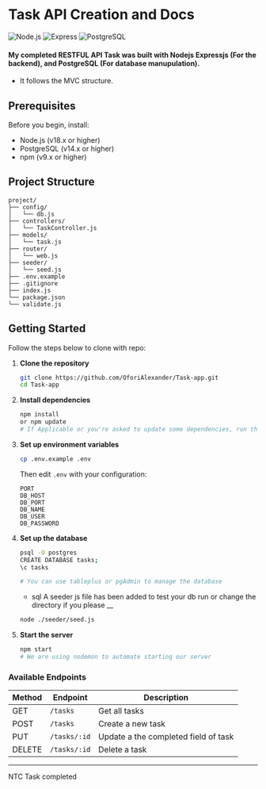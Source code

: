# Task API Creation and Docs

![Node.js](https://img.shields.io/badge/Node.js-v18.x-green.svg)
![Express](https://img.shields.io/badge/Express-v4.x-blue.svg)
![PostgreSQL](https://img.shields.io/badge/PostgreSQL-v14.x-blue.svg)

#### My completed RESTFUL API Task was built with Nodejs Expressjs (For the backend), and PostgreSQL (For database manupulation).
- It follows the MVC structure.

## Prerequisites

Before you begin, install:

- Node.js (v18.x or higher)
- PostgreSQL (v14.x or higher)
- npm (v9.x or higher)

## Project Structure

```
project/
├── config/
│   └── db.js         
├── controllers/
│   └── TaskController.js
├── models/
│   └── task.js
├── router/
│   └── web.js
├── seeder/
│   └── seed.js
├── .env.example      
├── .gitignore
├── index.js           
└── package.json
└── validate.js
```

## Getting Started

Follow the steps below to clone with repo:

1. **Clone the repository**
   ```bash
   git clone https://github.com/OforiAlexander/Task-app.git
   cd Task-app
   ```

2. **Install dependencies**
   ```bash
   npm install 
   or npm update 
   # If Applicable or you're asked to update some dependencies, run the update command
   ```

3. **Set up environment variables**
   ```bash
   cp .env.example .env
   ```
   Then edit `.env` with your configuration:
   ```env
   PORT
   DB_HOST
   DB_PORT
   DB_NAME
   DB_USER
   DB_PASSWORD
   ```

4. **Set up the database**
   ```bash
   psql -U postgres
   CREATE DATABASE tasks;
   \c tasks

   # You can use tableplus or pgAdmin to manage the database
   ```
   - sql
   A seeder js file has been added to test your db
   run or change the directory if you please
   __
   ```bash
   node ./seeder/seed.js
   ```


5. **Start the server**
   ```bash
   npm start
   # We are using nodemon to automate starting our server
   ```

### Available Endpoints

| Method | Endpoint | Description |
|--------|----------|-------------|
| GET | `/tasks` | Get all tasks |
| POST | `/tasks` | Create a new task |
| PUT | `/tasks/:id` | Update a the completed field of task |
| DELETE | `/tasks/:id` | Delete a task |

---
NTC Task completed